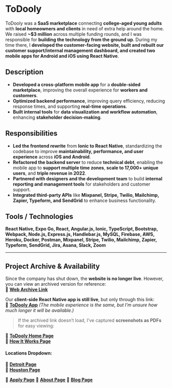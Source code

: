 # **ToDooly**

ToDooly was a **SaaS marketplace** connecting **college-aged young adults** with **local homeowners and clients** in need of extra help around the home. 
We raised **~$3 million** across multiple funding rounds, and I was responsible for **building the technology from the ground up**. 
During my time there, I **developed the customer-facing website, built and rebuilt our customer support/internal management dashboard, and created two mobile apps for Android and iOS using React Native**.

## **Description**
- **Developed a cross-platform mobile app** for a **double-sided marketplace**, improving the overall experience for **workers and customers**.
- **Optimized backend performance**, improving query efficiency, reducing response times, and supporting **real-time operations**.
- **Built internal tools** for **data visualization and workflow automation**, enhancing **stakeholder decision-making**.

## **Responsibilities**
- **Led the frontend rewrite** from **Ionic to React Native**, standardizing the codebase to improve **maintainability, performance, and user experience** across **iOS and Android**.
- **Refactored the backend server** to reduce **technical debt**, enabling the mobile app to **support multiple time zones**, **scale to 17,000+ unique users**, and **triple revenue in 2022**.
- **Partnered with designers and the development team** to build **internal reporting and management tools** for stakeholders and customer support.
- **Integrated third-party APIs** like **Mixpanel, Stripe, Twilio, Mailchimp, Zapier, Typeform, and SendGrid** to enhance business functionality.

## **Tools / Technologies**
**React Native, Expo Go, React, Angular.js, Ionic, TypeScript, Bootstrap, Webpack, Node.js, Express.js, Handlebar.js, MySQL, Firebase, AWS, Heroku, Docker, Postman, Mixpanel, Stripe, Twilio, Mailchimp, Zapier, Typeform, SendGrid, Jira, Asana, Slack, Zoom**  

---

## **Project Archive & Availability**
Since the company has shut down, the **website is no longer live**. However, you can view an archived version for reference:  
🔗 **[Web Archive Link](https://web.archive.org/web/20220628131625/https://www.todooly.com/)**  

Our **client-side React Native app is still live**, but only through this link:  
🔗 **[ToDooly App](https://app.todooly.com/home)** *(The mobile experience is the same, but I’m unsure how much longer it will be available.)*  


> If the archived link doesn’t load, I’ve captured **screenshots as PDFs** for easy viewing:

📄 **[ToDooly Home Page](https://github.com/user-attachments/files/18971268/ToDooly_WebArchive.pdf)**  
📄 **[How It Works Page](https://github.com/user-attachments/files/18971274/ToDooly_HowItWorksPage_WebArchive.pdf)**  

#### **Locations Dropdown:**  
📄 **[Detroit Page](https://github.com/user-attachments/files/18971306/ToDooly_DetroitPage_WebArchive.pdf)**  
📄 **[Houston Page](https://github.com/user-attachments/files/18971308/ToDooly_HoustonPage_WebArchive.pdf)**  

📄 **[Apply Page](https://github.com/user-attachments/files/18971381/ToDooly_ApplyPage_WebArchive.pdf)**
📄 **[About Page](https://github.com/user-attachments/files/18971383/ToDooly_AboutPage_WebArchive.pdf)**
📄 **[Blog Page](https://github.com/user-attachments/files/18971384/ToDooly_BlogPage_WebArchive.pdf)**

